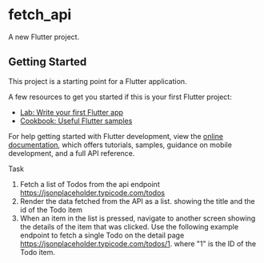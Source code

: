# fetch_api

A new Flutter project.

## Getting Started

This project is a starting point for a Flutter application.

A few resources to get you started if this is your first Flutter project:

- [Lab: Write your first Flutter app](https://docs.flutter.dev/get-started/codelab)
- [Cookbook: Useful Flutter samples](https://docs.flutter.dev/cookbook)

For help getting started with Flutter development, view the
[online documentation](https://docs.flutter.dev/), which offers tutorials,
samples, guidance on mobile development, and a full API reference.

Task

1. Fetch a list of Todos from the api endpoint https://jsonplaceholder.typicode.com/todos
2. Render the data fetched from the API as a list. showing the title and the id of the Todo item
3. When an item in the list is pressed, navigate to another screen showing the details of the item that was clicked. Use the following example endpoint to fetch a single Todo on the detail page https://jsonplaceholder.typicode.com/todos/1. where "1" is the ID of the Todo item.
